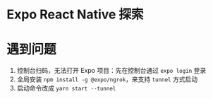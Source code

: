 # Expo React Native 探索

# 遇到问题
1. 控制台扫码，无法打开 Expo 项目：先在控制台通过 `expo login` 登录
2. 全局安装 `npm install -g @expo/ngrok`，来支持 `tunnel` 方式启动
3. 启动命令改成 `yarn start --tunnel`